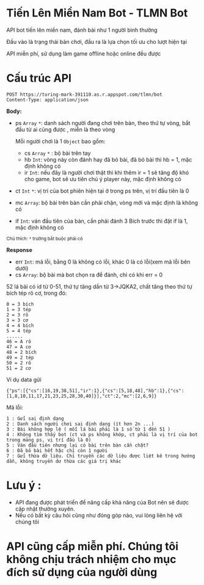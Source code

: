 # Tiến Lên Miền Nam Bot - TLMN Bot
API bot tiến lên miền nam, đánh bài như 1 người bình thường

Đầu vào là trạng thái bàn chơi, đầu ra là lựa chọn tối ưu cho lượt hiện tại

API miễn phí, sử dụng làm game offline hoặc online đều được
# Cấu trúc API
```
POST https://turing-mark-391110.as.r.appspot.com/tlmn/bot
Content-Type: application/json
```
**Body:**

- ps `Array` `*`: danh sách người đang chơi trên bàn, theo thứ tự vòng, bắt đầu từ ai cũng được , miễn là theo vòng
  
  Mỗi người chơi là 1 `Object` bao gồm:
  - cs `Array` `*` : bộ bài trên tay
  - hb `Int`: vòng này còn đánh hay đã bỏ bài, đã bỏ bài thì hb = 1, mặc định không có
  - ir `Int`: nếu đây là người chơi thật thì khi thêm ir = 1 sẽ tăng độ khó cho game, bot sẽ ưu tiên chú ý player này, mặc định không có
- ct `Int` `*`: vị trí của bot phiên hiện tại ở trong ps trên, vị trí đầu tiên là 0
- mc `Array`: bộ bài trên bàn cần phải chặn, vòng mới và mặc định là không có
- if `Int`: ván đầu tiên của bàn, cần phải đánh 3 Bích trước thì đặt if là 1, mặc định không có

<sub>Chú thích: 
  `*` trường bắt buộc phải có
</sub>

**Response**
- err `Int`: mã lỗi, bằng 0 là không có lỗi, khác 0 là có lỗi(xem mã lỗi bên dưới)
- cs `Array`: bộ bài mà bot chọn ra để đánh, chỉ có khi err = 0

52 lá bài có id từ 0-51, thứ tự tăng dần từ 3->JQKA2, chất tăng theo thứ tự bích tép rô cơ, trong đó:
```
0 = 3 bích
1 = 3 tép
2 = 3 rô
3 = 3 cơ
4 = 4 bích
5 = 4 tép
......
46 = A rô
47 = A cơ
48 = 2 bích
49 = 2 tép
50 = 2 rô
51 = 2 cơ
```
Ví dụ data gửi
```
{"ps":[{"cs":[16,19,38,51],"ir":1},{"cs":[5,18,48],"hb":1},{"cs":[1,8,10,11,17,21,23,25,28,30,40]}],"ct":2,"mc":[2,6,9]}
```
Mã lỗi:
```
1 : Gửi sai định dạng
2 : Danh sách người chơi sai định dạng (ít hơn 2n ...)
3 : Bài không hợp lệ ( mỗi lá bài phải là 1 số từ 1 đến 51 )
4 : Không tìm thấy bot (ct và ps không khớp, ct phải là vị trí của bot trong mảng ps, vị trí đầu là 0)
5 : Ván đầu tiên nhưng lại có bài trên bàn cần chặt?
6 : Đã bỏ bài hết hặc chỉ còn 1 người
7 : Gửi thừa dữ liệu. Chỉ truyền các dữ liệu được liệt kê trong hướng dẫn, không truyền dư thừa các giá trị khác
```

# Lưu ý :
- API đang được phát triển để nâng cấp khả năng của Bot nên sẽ được cập nhật thường xuyên.
- Nếu có bất kỳ câu hỏi cũng như đóng góp nào, vui lòng liên hệ với chúng tôi

# API cũng cấp miễn phí. Chúng tôi không chịu trách nhiệm cho mục đích sử dụng của người dùng
